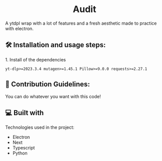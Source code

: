 <h1 align="center" id="title">Audit</h1>

<p id="description">A ytdpl wrap with a lot of features and a fresh aesthetic made to practice with electron.</p>

<h2>🛠️ Installation and usage steps:</h2>

<p>1. Install of the dependencies</p>

```
yt-dlp>=2023.3.4 mutagen>=1.45.1 Pillow>=9.0.0 requests>=2.27.1
```

<h2>🍰 Contribution Guidelines:</h2>

You can do whatever you want with this code! 

  
  
<h2>💻 Built with</h2>

Technologies used in the project:

*   Electron
*   Next
*   Typescript
*   Python


